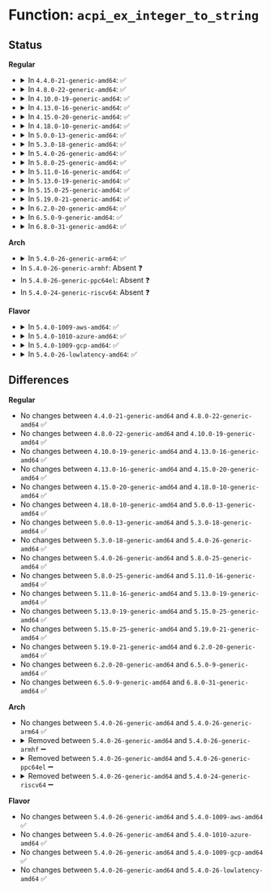 # Function: <code>acpi_ex_integer_to_string</code>

## Status
<b>Regular</b>
<ul>
<li>
<details>
<summary>In <code>4.4.0-21-generic-amd64</code>: ✅</summary>

```c
void acpi_ex_integer_to_string(char * out_string, u64 value)
```

```json
{
  "name": "acpi_ex_integer_to_string",
  "collision_type": "Unique Global",
  "inline_type": "No",
  "funcs": [
    {
      "addr": 18446744071583670427,
      "name": "acpi_ex_integer_to_string",
      "external": true,
      "loc": "drivers/acpi/acpica/exutils.c:364",
      "file": "drivers/acpi/acpica/exutils.c",
      "inline": "seen, unknown",
      "caller_inline": [],
      "caller_func": [
        "drivers/acpi/acpica/utids.c:acpi_ut_execute_UID"
      ]
    }
  ],
  "symbols": [
    {
      "addr": 18446744071583670427,
      "name": "acpi_ex_integer_to_string",
      "section": ".text",
      "bind": "STB_GLOBAL",
      "size": 163
    }
  ]
}
```
</details>
</li>
<li>
<details>
<summary>In <code>4.8.0-22-generic-amd64</code>: ✅</summary>

```c
void acpi_ex_integer_to_string(char * out_string, u64 value)
```

```json
{
  "name": "acpi_ex_integer_to_string",
  "collision_type": "Unique Global",
  "inline_type": "No",
  "funcs": [
    {
      "addr": 18446744071583993764,
      "name": "acpi_ex_integer_to_string",
      "external": true,
      "loc": "drivers/acpi/acpica/exutils.c:365",
      "file": "drivers/acpi/acpica/exutils.c",
      "inline": "seen, unknown",
      "caller_inline": [],
      "caller_func": [
        "drivers/acpi/acpica/utids.c:acpi_ut_execute_UID"
      ]
    }
  ],
  "symbols": [
    {
      "addr": 18446744071583993764,
      "name": "acpi_ex_integer_to_string",
      "section": ".text",
      "bind": "STB_GLOBAL",
      "size": 163
    }
  ]
}
```
</details>
</li>
<li>
<details>
<summary>In <code>4.10.0-19-generic-amd64</code>: ✅</summary>

```c
void acpi_ex_integer_to_string(char * out_string, u64 value)
```

```json
{
  "name": "acpi_ex_integer_to_string",
  "collision_type": "Unique Global",
  "inline_type": "No",
  "funcs": [
    {
      "addr": 18446744071584135155,
      "name": "acpi_ex_integer_to_string",
      "external": true,
      "loc": "drivers/acpi/acpica/exutils.c:373",
      "file": "drivers/acpi/acpica/exutils.c",
      "inline": "seen, unknown",
      "caller_inline": [],
      "caller_func": [
        "drivers/acpi/acpica/utids.c:acpi_ut_execute_UID"
      ]
    }
  ],
  "symbols": [
    {
      "addr": 18446744071584135155,
      "name": "acpi_ex_integer_to_string",
      "section": ".text",
      "bind": "STB_GLOBAL",
      "size": 163
    }
  ]
}
```
</details>
</li>
<li>
<details>
<summary>In <code>4.13.0-16-generic-amd64</code>: ✅</summary>

```c
void acpi_ex_integer_to_string(char * out_string, u64 value)
```

```json
{
  "name": "acpi_ex_integer_to_string",
  "collision_type": "Unique Global",
  "inline_type": "No",
  "funcs": [
    {
      "addr": 18446744071584202277,
      "name": "acpi_ex_integer_to_string",
      "external": true,
      "loc": "drivers/acpi/acpica/exutils.c:373",
      "file": "drivers/acpi/acpica/exutils.c",
      "inline": "seen, unknown",
      "caller_inline": [],
      "caller_func": [
        "drivers/acpi/acpica/utids.c:acpi_ut_execute_UID"
      ]
    }
  ],
  "symbols": [
    {
      "addr": 18446744071584202277,
      "name": "acpi_ex_integer_to_string",
      "section": ".text",
      "bind": "STB_GLOBAL",
      "size": 163
    }
  ]
}
```
</details>
</li>
<li>
<details>
<summary>In <code>4.15.0-20-generic-amd64</code>: ✅</summary>

```c
void acpi_ex_integer_to_string(char * out_string, u64 value)
```

```json
{
  "name": "acpi_ex_integer_to_string",
  "collision_type": "Unique Global",
  "inline_type": "No",
  "funcs": [
    {
      "addr": 18446744071584529840,
      "name": "acpi_ex_integer_to_string",
      "external": true,
      "loc": "drivers/acpi/acpica/exutils.c:373",
      "file": "drivers/acpi/acpica/exutils.c",
      "inline": "seen, unknown",
      "caller_inline": [],
      "caller_func": [
        "drivers/acpi/acpica/utids.c:acpi_ut_execute_UID"
      ]
    }
  ],
  "symbols": [
    {
      "addr": 18446744071584529840,
      "name": "acpi_ex_integer_to_string",
      "section": ".text",
      "bind": "STB_GLOBAL",
      "size": 270
    }
  ]
}
```
</details>
</li>
<li>
<details>
<summary>In <code>4.18.0-10-generic-amd64</code>: ✅</summary>

```c
void acpi_ex_integer_to_string(char * out_string, u64 value)
```

```json
{
  "name": "acpi_ex_integer_to_string",
  "collision_type": "Unique Global",
  "inline_type": "No",
  "funcs": [
    {
      "addr": 18446744071584754184,
      "name": "acpi_ex_integer_to_string",
      "external": true,
      "loc": "drivers/acpi/acpica/exutils.c:339",
      "file": "drivers/acpi/acpica/exutils.c",
      "inline": "seen, unknown",
      "caller_inline": [],
      "caller_func": [
        "drivers/acpi/acpica/utids.c:acpi_ut_execute_UID"
      ]
    }
  ],
  "symbols": [
    {
      "addr": 18446744071584754184,
      "name": "acpi_ex_integer_to_string",
      "section": ".text",
      "bind": "STB_GLOBAL",
      "size": 270
    }
  ]
}
```
</details>
</li>
<li>
<details>
<summary>In <code>5.0.0-13-generic-amd64</code>: ✅</summary>

```c
void acpi_ex_integer_to_string(char * out_string, u64 value)
```

```json
{
  "name": "acpi_ex_integer_to_string",
  "collision_type": "Unique Global",
  "inline_type": "No",
  "funcs": [
    {
      "addr": 18446744071584855755,
      "name": "acpi_ex_integer_to_string",
      "external": true,
      "loc": "drivers/acpi/acpica/exutils.c:338",
      "file": "drivers/acpi/acpica/exutils.c",
      "inline": "seen, unknown",
      "caller_inline": [],
      "caller_func": [
        "drivers/acpi/acpica/utids.c:acpi_ut_execute_UID"
      ]
    }
  ],
  "symbols": [
    {
      "addr": 18446744071584855755,
      "name": "acpi_ex_integer_to_string",
      "section": ".text",
      "bind": "STB_GLOBAL",
      "size": 270
    }
  ]
}
```
</details>
</li>
<li>
<details>
<summary>In <code>5.3.0-18-generic-amd64</code>: ✅</summary>

```c
void acpi_ex_integer_to_string(char * out_string, u64 value)
```

```json
{
  "name": "acpi_ex_integer_to_string",
  "collision_type": "Unique Global",
  "inline_type": "No",
  "funcs": [
    {
      "addr": 18446744071585059486,
      "name": "acpi_ex_integer_to_string",
      "external": true,
      "loc": "drivers/acpi/acpica/exutils.c:338",
      "file": "drivers/acpi/acpica/exutils.c",
      "inline": "seen, unknown",
      "caller_inline": [],
      "caller_func": [
        "drivers/acpi/acpica/utids.c:acpi_ut_execute_UID"
      ]
    }
  ],
  "symbols": [
    {
      "addr": 18446744071585059486,
      "name": "acpi_ex_integer_to_string",
      "section": ".text",
      "bind": "STB_GLOBAL",
      "size": 270
    }
  ]
}
```
</details>
</li>
<li>
<details>
<summary>In <code>5.4.0-26-generic-amd64</code>: ✅</summary>

```c
void acpi_ex_integer_to_string(char * out_string, u64 value)
```

```json
{
  "name": "acpi_ex_integer_to_string",
  "collision_type": "Unique Global",
  "inline_type": "No",
  "funcs": [
    {
      "addr": 18446744071585195571,
      "name": "acpi_ex_integer_to_string",
      "external": true,
      "loc": "drivers/acpi/acpica/exutils.c:338",
      "file": "drivers/acpi/acpica/exutils.c",
      "inline": "seen, unknown",
      "caller_inline": [],
      "caller_func": [
        "drivers/acpi/acpica/utids.c:acpi_ut_execute_UID"
      ]
    }
  ],
  "symbols": [
    {
      "addr": 18446744071585195571,
      "name": "acpi_ex_integer_to_string",
      "section": ".text",
      "bind": "STB_GLOBAL",
      "size": 270
    }
  ]
}
```
</details>
</li>
<li>
<details>
<summary>In <code>5.8.0-25-generic-amd64</code>: ✅</summary>

```c
void acpi_ex_integer_to_string(char * out_string, u64 value)
```

```json
{
  "name": "acpi_ex_integer_to_string",
  "collision_type": "Unique Global",
  "inline_type": "No",
  "funcs": [
    {
      "addr": 18446744071585900945,
      "name": "acpi_ex_integer_to_string",
      "external": true,
      "loc": "drivers/acpi/acpica/exutils.c:338",
      "file": "drivers/acpi/acpica/exutils.c",
      "inline": "seen, unknown",
      "caller_inline": [],
      "caller_func": [
        "drivers/acpi/acpica/utids.c:acpi_ut_execute_UID"
      ]
    }
  ],
  "symbols": [
    {
      "addr": 18446744071585900945,
      "name": "acpi_ex_integer_to_string",
      "section": ".text",
      "bind": "STB_GLOBAL",
      "size": 270
    }
  ]
}
```
</details>
</li>
<li>
<details>
<summary>In <code>5.11.0-16-generic-amd64</code>: ✅</summary>

```c
void acpi_ex_integer_to_string(char * out_string, u64 value)
```

```json
{
  "name": "acpi_ex_integer_to_string",
  "collision_type": "Unique Global",
  "inline_type": "No",
  "funcs": [
    {
      "addr": 18446744071586022281,
      "name": "acpi_ex_integer_to_string",
      "external": true,
      "loc": "drivers/acpi/acpica/exutils.c:338",
      "file": "drivers/acpi/acpica/exutils.c",
      "inline": "seen, unknown",
      "caller_inline": [],
      "caller_func": [
        "drivers/acpi/acpica/utids.c:acpi_ut_execute_UID"
      ]
    }
  ],
  "symbols": [
    {
      "addr": 18446744071586022281,
      "name": "acpi_ex_integer_to_string",
      "section": ".text",
      "bind": "STB_GLOBAL",
      "size": 270
    }
  ]
}
```
</details>
</li>
<li>
<details>
<summary>In <code>5.13.0-19-generic-amd64</code>: ✅</summary>

```c
void acpi_ex_integer_to_string(char * out_string, u64 value)
```

```json
{
  "name": "acpi_ex_integer_to_string",
  "collision_type": "Unique Global",
  "inline_type": "No",
  "funcs": [
    {
      "addr": 18446744071585899298,
      "name": "acpi_ex_integer_to_string",
      "external": true,
      "loc": "drivers/acpi/acpica/exutils.c:338",
      "file": "drivers/acpi/acpica/exutils.c",
      "inline": "seen, unknown",
      "caller_inline": [],
      "caller_func": [
        "drivers/acpi/acpica/utids.c:acpi_ut_execute_UID"
      ]
    }
  ],
  "symbols": [
    {
      "addr": 18446744071585899298,
      "name": "acpi_ex_integer_to_string",
      "section": ".text",
      "bind": "STB_GLOBAL",
      "size": 270
    }
  ]
}
```
</details>
</li>
<li>
<details>
<summary>In <code>5.15.0-25-generic-amd64</code>: ✅</summary>

```c
void acpi_ex_integer_to_string(char * out_string, u64 value)
```

```json
{
  "name": "acpi_ex_integer_to_string",
  "collision_type": "Unique Global",
  "inline_type": "No",
  "funcs": [
    {
      "addr": 18446744071586386802,
      "name": "acpi_ex_integer_to_string",
      "external": true,
      "loc": "drivers/acpi/acpica/exutils.c:338",
      "file": "drivers/acpi/acpica/exutils.c",
      "inline": "seen, unknown",
      "caller_inline": [],
      "caller_func": [
        "drivers/acpi/acpica/utids.c:acpi_ut_execute_UID"
      ]
    }
  ],
  "symbols": [
    {
      "addr": 18446744071586386802,
      "name": "acpi_ex_integer_to_string",
      "section": ".text",
      "bind": "STB_GLOBAL",
      "size": 270
    }
  ]
}
```
</details>
</li>
<li>
<details>
<summary>In <code>5.19.0-21-generic-amd64</code>: ✅</summary>

```c
void acpi_ex_integer_to_string(char * out_string, u64 value)
```

```json
{
  "name": "acpi_ex_integer_to_string",
  "collision_type": "Unique Global",
  "inline_type": "No",
  "funcs": [
    {
      "addr": 18446744071587635193,
      "name": "acpi_ex_integer_to_string",
      "external": true,
      "loc": "drivers/acpi/acpica/exutils.c:338",
      "file": "drivers/acpi/acpica/exutils.c",
      "inline": "seen, unknown",
      "caller_inline": [],
      "caller_func": [
        "drivers/acpi/acpica/utids.c:acpi_ut_execute_UID"
      ]
    }
  ],
  "symbols": [
    {
      "addr": 18446744071587635193,
      "name": "acpi_ex_integer_to_string",
      "section": ".text",
      "bind": "STB_GLOBAL",
      "size": 298
    }
  ]
}
```
</details>
</li>
<li>
<details>
<summary>In <code>6.2.0-20-generic-amd64</code>: ✅</summary>

```c
void acpi_ex_integer_to_string(char * out_string, u64 value)
```

```json
{
  "name": "acpi_ex_integer_to_string",
  "collision_type": "Unique Global",
  "inline_type": "No",
  "funcs": [
    {
      "addr": 18446744071588934768,
      "name": "acpi_ex_integer_to_string",
      "external": true,
      "loc": "drivers/acpi/acpica/exutils.c:338",
      "file": "drivers/acpi/acpica/exutils.c",
      "inline": "seen, unknown",
      "caller_inline": [],
      "caller_func": [
        "drivers/acpi/acpica/utids.c:acpi_ut_execute_UID"
      ]
    }
  ],
  "symbols": [
    {
      "addr": 18446744071588934768,
      "name": "acpi_ex_integer_to_string",
      "section": ".text",
      "bind": "STB_GLOBAL",
      "size": 336
    }
  ]
}
```
</details>
</li>
<li>
<details>
<summary>In <code>6.5.0-9-generic-amd64</code>: ✅</summary>

```c
void acpi_ex_integer_to_string(char * out_string, u64 value)
```

```json
{
  "name": "acpi_ex_integer_to_string",
  "collision_type": "Unique Global",
  "inline_type": "No",
  "funcs": [
    {
      "addr": 18446744071589224768,
      "name": "acpi_ex_integer_to_string",
      "external": true,
      "loc": "drivers/acpi/acpica/exutils.c:338",
      "file": "drivers/acpi/acpica/exutils.c",
      "inline": "seen, unknown",
      "caller_inline": [],
      "caller_func": [
        "drivers/acpi/acpica/utids.c:acpi_ut_execute_UID"
      ]
    }
  ],
  "symbols": [
    {
      "addr": 18446744071589224768,
      "name": "acpi_ex_integer_to_string",
      "section": ".text",
      "bind": "STB_GLOBAL",
      "size": 336
    }
  ]
}
```
</details>
</li>
<li>
<details>
<summary>In <code>6.8.0-31-generic-amd64</code>: ✅</summary>

```c
void acpi_ex_integer_to_string(char * out_string, u64 value)
```

```json
{
  "name": "acpi_ex_integer_to_string",
  "collision_type": "Unique Global",
  "inline_type": "No",
  "funcs": [
    {
      "addr": 18446744071589531280,
      "name": "acpi_ex_integer_to_string",
      "external": true,
      "loc": "drivers/acpi/acpica/exutils.c:338",
      "file": "drivers/acpi/acpica/exutils.c",
      "inline": "seen, unknown",
      "caller_inline": [],
      "caller_func": [
        "drivers/acpi/acpica/utids.c:acpi_ut_execute_UID"
      ]
    }
  ],
  "symbols": [
    {
      "addr": 18446744071589531280,
      "name": "acpi_ex_integer_to_string",
      "section": ".text",
      "bind": "STB_GLOBAL",
      "size": 336
    }
  ]
}
```
</details>
</li>
</ul>
<b>Arch</b>
<ul>
<li>
<details>
<summary>In <code>5.4.0-26-generic-arm64</code>: ✅</summary>

```c
void acpi_ex_integer_to_string(char * out_string, u64 value)
```

```json
{
  "name": "acpi_ex_integer_to_string",
  "collision_type": "Unique Global",
  "inline_type": "No",
  "funcs": [
    {
      "addr": 18446603336497539216,
      "name": "acpi_ex_integer_to_string",
      "external": true,
      "loc": "drivers/acpi/acpica/exutils.c:338",
      "file": "drivers/acpi/acpica/exutils.c",
      "inline": "seen, unknown",
      "caller_inline": [],
      "caller_func": [
        "drivers/acpi/acpica/utids.c:acpi_ut_execute_UID"
      ]
    }
  ],
  "symbols": [
    {
      "addr": 18446603336497539216,
      "name": "acpi_ex_integer_to_string",
      "section": ".text",
      "bind": "STB_GLOBAL",
      "size": 188
    }
  ]
}
```
</details>
</li>
<li>
In <code>5.4.0-26-generic-armhf</code>: Absent ❓
</li>
<li>
In <code>5.4.0-26-generic-ppc64el</code>: Absent ❓
</li>
<li>
In <code>5.4.0-24-generic-riscv64</code>: Absent ❓
</li>
</ul>
<b>Flavor</b>
<ul>
<li>
<details>
<summary>In <code>5.4.0-1009-aws-amd64</code>: ✅</summary>

```c
void acpi_ex_integer_to_string(char * out_string, u64 value)
```

```json
{
  "name": "acpi_ex_integer_to_string",
  "collision_type": "Unique Global",
  "inline_type": "No",
  "funcs": [
    {
      "addr": 18446744071585071543,
      "name": "acpi_ex_integer_to_string",
      "external": true,
      "loc": "drivers/acpi/acpica/exutils.c:338",
      "file": "drivers/acpi/acpica/exutils.c",
      "inline": "seen, unknown",
      "caller_inline": [],
      "caller_func": [
        "drivers/acpi/acpica/utids.c:acpi_ut_execute_UID"
      ]
    }
  ],
  "symbols": [
    {
      "addr": 18446744071585071543,
      "name": "acpi_ex_integer_to_string",
      "section": ".text",
      "bind": "STB_GLOBAL",
      "size": 163
    }
  ]
}
```
</details>
</li>
<li>
<details>
<summary>In <code>5.4.0-1010-azure-amd64</code>: ✅</summary>

```c
void acpi_ex_integer_to_string(char * out_string, u64 value)
```

```json
{
  "name": "acpi_ex_integer_to_string",
  "collision_type": "Unique Global",
  "inline_type": "No",
  "funcs": [
    {
      "addr": 18446744071584987022,
      "name": "acpi_ex_integer_to_string",
      "external": true,
      "loc": "drivers/acpi/acpica/exutils.c:338",
      "file": "drivers/acpi/acpica/exutils.c",
      "inline": "seen, unknown",
      "caller_inline": [],
      "caller_func": [
        "drivers/acpi/acpica/utids.c:acpi_ut_execute_UID"
      ]
    }
  ],
  "symbols": [
    {
      "addr": 18446744071584987022,
      "name": "acpi_ex_integer_to_string",
      "section": ".text",
      "bind": "STB_GLOBAL",
      "size": 163
    }
  ]
}
```
</details>
</li>
<li>
<details>
<summary>In <code>5.4.0-1009-gcp-amd64</code>: ✅</summary>

```c
void acpi_ex_integer_to_string(char * out_string, u64 value)
```

```json
{
  "name": "acpi_ex_integer_to_string",
  "collision_type": "Unique Global",
  "inline_type": "No",
  "funcs": [
    {
      "addr": 18446744071585147155,
      "name": "acpi_ex_integer_to_string",
      "external": true,
      "loc": "drivers/acpi/acpica/exutils.c:338",
      "file": "drivers/acpi/acpica/exutils.c",
      "inline": "seen, unknown",
      "caller_inline": [],
      "caller_func": [
        "drivers/acpi/acpica/utids.c:acpi_ut_execute_UID"
      ]
    }
  ],
  "symbols": [
    {
      "addr": 18446744071585147155,
      "name": "acpi_ex_integer_to_string",
      "section": ".text",
      "bind": "STB_GLOBAL",
      "size": 270
    }
  ]
}
```
</details>
</li>
<li>
<details>
<summary>In <code>5.4.0-26-lowlatency-amd64</code>: ✅</summary>

```c
void acpi_ex_integer_to_string(char * out_string, u64 value)
```

```json
{
  "name": "acpi_ex_integer_to_string",
  "collision_type": "Unique Global",
  "inline_type": "No",
  "funcs": [
    {
      "addr": 18446744071585253315,
      "name": "acpi_ex_integer_to_string",
      "external": true,
      "loc": "drivers/acpi/acpica/exutils.c:338",
      "file": "drivers/acpi/acpica/exutils.c",
      "inline": "seen, unknown",
      "caller_inline": [],
      "caller_func": [
        "drivers/acpi/acpica/utids.c:acpi_ut_execute_UID"
      ]
    }
  ],
  "symbols": [
    {
      "addr": 18446744071585253315,
      "name": "acpi_ex_integer_to_string",
      "section": ".text",
      "bind": "STB_GLOBAL",
      "size": 270
    }
  ]
}
```
</details>
</li>
</ul>

## Differences
<b>Regular</b>
<ul>
<li>
No changes between <code>4.4.0-21-generic-amd64</code> and <code>4.8.0-22-generic-amd64</code> ✅
</li>
<li>
No changes between <code>4.8.0-22-generic-amd64</code> and <code>4.10.0-19-generic-amd64</code> ✅
</li>
<li>
No changes between <code>4.10.0-19-generic-amd64</code> and <code>4.13.0-16-generic-amd64</code> ✅
</li>
<li>
No changes between <code>4.13.0-16-generic-amd64</code> and <code>4.15.0-20-generic-amd64</code> ✅
</li>
<li>
No changes between <code>4.15.0-20-generic-amd64</code> and <code>4.18.0-10-generic-amd64</code> ✅
</li>
<li>
No changes between <code>4.18.0-10-generic-amd64</code> and <code>5.0.0-13-generic-amd64</code> ✅
</li>
<li>
No changes between <code>5.0.0-13-generic-amd64</code> and <code>5.3.0-18-generic-amd64</code> ✅
</li>
<li>
No changes between <code>5.3.0-18-generic-amd64</code> and <code>5.4.0-26-generic-amd64</code> ✅
</li>
<li>
No changes between <code>5.4.0-26-generic-amd64</code> and <code>5.8.0-25-generic-amd64</code> ✅
</li>
<li>
No changes between <code>5.8.0-25-generic-amd64</code> and <code>5.11.0-16-generic-amd64</code> ✅
</li>
<li>
No changes between <code>5.11.0-16-generic-amd64</code> and <code>5.13.0-19-generic-amd64</code> ✅
</li>
<li>
No changes between <code>5.13.0-19-generic-amd64</code> and <code>5.15.0-25-generic-amd64</code> ✅
</li>
<li>
No changes between <code>5.15.0-25-generic-amd64</code> and <code>5.19.0-21-generic-amd64</code> ✅
</li>
<li>
No changes between <code>5.19.0-21-generic-amd64</code> and <code>6.2.0-20-generic-amd64</code> ✅
</li>
<li>
No changes between <code>6.2.0-20-generic-amd64</code> and <code>6.5.0-9-generic-amd64</code> ✅
</li>
<li>
No changes between <code>6.5.0-9-generic-amd64</code> and <code>6.8.0-31-generic-amd64</code> ✅
</li>
</ul>
<b>Arch</b>
<ul>
<li>
No changes between <code>5.4.0-26-generic-amd64</code> and <code>5.4.0-26-generic-arm64</code> ✅
</li>
<li>
<details>
<summary>Removed between <code>5.4.0-26-generic-amd64</code> and <code>5.4.0-26-generic-armhf</code> ➖</summary>

```c
void acpi_ex_integer_to_string(char * out_string, u64 value)
```
</details>
</li>
<li>
<details>
<summary>Removed between <code>5.4.0-26-generic-amd64</code> and <code>5.4.0-26-generic-ppc64el</code> ➖</summary>

```c
void acpi_ex_integer_to_string(char * out_string, u64 value)
```
</details>
</li>
<li>
<details>
<summary>Removed between <code>5.4.0-26-generic-amd64</code> and <code>5.4.0-24-generic-riscv64</code> ➖</summary>

```c
void acpi_ex_integer_to_string(char * out_string, u64 value)
```
</details>
</li>
</ul>
<b>Flavor</b>
<ul>
<li>
No changes between <code>5.4.0-26-generic-amd64</code> and <code>5.4.0-1009-aws-amd64</code> ✅
</li>
<li>
No changes between <code>5.4.0-26-generic-amd64</code> and <code>5.4.0-1010-azure-amd64</code> ✅
</li>
<li>
No changes between <code>5.4.0-26-generic-amd64</code> and <code>5.4.0-1009-gcp-amd64</code> ✅
</li>
<li>
No changes between <code>5.4.0-26-generic-amd64</code> and <code>5.4.0-26-lowlatency-amd64</code> ✅
</li>
</ul>
